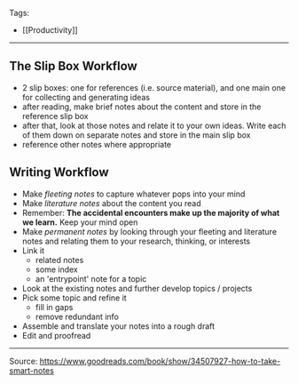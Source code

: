 Tags:
- [[Productivity]]
---
## The Slip Box Workflow
- 2 slip boxes: one for references (i.e. source material), and one main one for collecting and generating ideas
- after reading, make brief notes about the content and store in the reference slip box
- after that, look at those notes and relate it to your own ideas. Write each of them down on separate notes and store in the main slip box
- reference other notes where appropriate

## Writing Workflow
- Make _fleeting notes_ to capture whatever pops into your mind
- Make _literature notes_ about the content you read
- Remember: **The accidental encounters make up the majority of what we learn.** Keep your mind open
- Make _permanent notes_ by looking through your fleeting and literature notes and relating them to your research, thinking, or interests
- Link it
    - related notes
    - some index
    - an 'entrypoint' note for a topic
- Look at the existing notes and further develop topics / projects
- Pick some topic and refine it
    - fill in gaps
    - remove redundant info
- Assemble and translate your notes into a rough draft
- Edit and proofread

---
Source: https://www.goodreads.com/book/show/34507927-how-to-take-smart-notes
